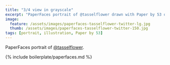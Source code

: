 ```yaml
---
title: "3/4 view in grayscale"
excerpt: "PaperFaces portrait of @tasselflower drawn with Paper by 53 on an iPad."
image: 
  feature: /assets/images/paperfaces-tasselflower-twitter-lg.jpg
  thumb: /assets/images/paperfaces-tasselflower-twitter-150.jpg
tags: [portrait, illustration, Paper by 53]
---
```


PaperFaces portrait of [@tasselflower](http://twitter.com/tasselflower).

{% include boilerplate/paperfaces.md %}